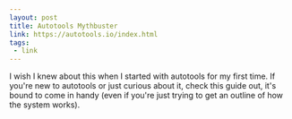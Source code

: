 ```yaml
---
layout: post
title: Autotools Mythbuster
link: https://autotools.io/index.html
tags:
 - link
---
```


I wish I knew about this when I started with autotools for my first time.
If you're new to autotools or just curious about it, check this guide out,
it's bound to come in handy (even if you're just trying to get an outline
of how the system works).

